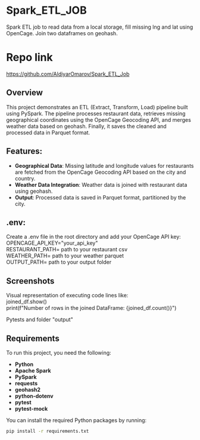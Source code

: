 # Spark_ETL_JOB
Spark ETL job to read data from a local storage, fill missing lng and lat using OpenCage. Join two dataframes on geohash.
# Repo link
https://github.com/AldiyarOmarov/Spark_ETL_Job

## Overview
This project demonstrates an ETL (Extract, Transform, Load) pipeline built using PySpark. The pipeline processes restaurant data, retrieves missing geographical coordinates using the OpenCage Geocoding API, and merges weather data based on geohash. Finally, it saves the cleaned and processed data in Parquet format.

## Features:
- **Geographical Data**: Missing latitude and longitude values for restaurants are fetched from the OpenCage Geocoding API based on the city and country.
- **Weather Data Integration**: Weather data is joined with restaurant data using geohash.
- **Output**: Processed data is saved in Parquet format, partitioned by the city.

## .env:
Create a .env file in the root directory and add your OpenCage API key:\
OPENCAGE_API_KEY="your_api_key" \
RESTAURANT_PATH= path to your restaurant csv \
WEATHER_PATH= path to your weather parquet \
OUTPUT_PATH= path to your output folder 


## Screenshots
Visual representation of executing code lines like:\
joined_df.show()\
print(f"Number of rows in the joined DataFrame: {joined_df.count()}")

Pytests and folder "output"
## Requirements

To run this project, you need the following:

- **Python**
- **Apache Spark**
- **PySpark**
- **requests**
- **geohash2**
- **python-dotenv**
- **pytest**
- **pytest-mock**

You can install the required Python packages by running:

```bash
pip install -r requirements.txt

